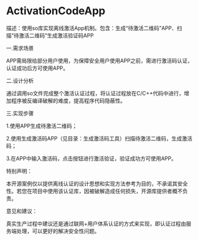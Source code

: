 # ActivationCodeApp
描述：使用so库实现离线激活App机制。包含：生成“待激活二维码”APP、扫描“待激活二维码”生成激活验证码APP

一.需求场景

APP需局限给部分用户使用，为保障安全用户使用APP之前，需进行激活码认证，认证成功后方可使用APP。

二.设计分析

通过调用so文件完成整个激活认证过程，将认证过程放在C/C++代码中进行，增加程序被反编译破解的难度，提高程序代码隐蔽性。

三.实现步骤

1.使用APP生成待激活二维码；

2.使用生成激活码APP（见目录：生成激活码工具）扫描待激活二维码，生成激活码；

3.在APP中输入激活码，点击按钮进行激活验证，验证成功方可使用APP。


特别声明：

本开源案例仅以提供离线认证的设计思想和实现方法参考为目的，不承诺其安全性。若您在项目中使用该认证库，因被破解造成任何损失，开源库提供者概不负责。

意见和建议：

真实生产过程中建议还是通过联网+用户体系认证的方式来实现，即认证过程由服务端处理，可以更好的解决安全性问题。


